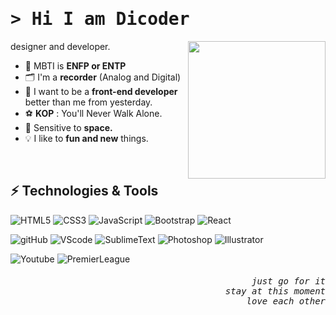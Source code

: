 <!-- 1. Intro  -->
<h1 align="left">
  <samp>&gt; Hi
    <b>I am Dicoder</b>
  </samp>
</h1>


<!-- 2. Memoticon -->
<img src="https://user-images.githubusercontent.com/77371139/173547596-8d609ab9-be91-4b60-9fe6-0800d878af36.png" align="right" height="220" />


<!-- 3. Title -->
designer and developer.


<!-- 4. Sub -->
- 🤡 MBTI is <strong>ENFP or ENTP</strong>
- 🗂 I'm a <strong>recorder</strong> (Analog and Digital)
- 🌱 I want to be a <strong>front-end developer</strong> better than me from yesterday.
- ⚽️ <strong>KOP</strong> : You'll Never Walk Alone.
- 🌳 Sensitive to <strong>space.</strong>
- 💡 I like to <strong>fun and new</strong> things.
<br/>


<!-- 5. Tool -->
## ⚡ Technologies & Tools

![HTML5](https://img.shields.io/badge/-HTML5-E34F26?style=flat-square&logo=html5&logoColor=white)
![CSS3](https://img.shields.io/badge/-CSS3-1572B6?style=flat-square&logo=css3&logoColor=white)
![JavaScript](https://img.shields.io/badge/-JavaScript-F7DF1E?style=flat-square&logo=javascript&logoColor=white)
![Bootstrap](https://img.shields.io/badge/-Bootstrap-7952B3?style=flat-square&logo=Bootstrap&logoColor=white)
![React](https://img.shields.io/badge/-React-61DAFB?style=flat-square&logo=React&logoColor=white)

![gitHub](https://img.shields.io/badge/-gitHub-181717?style=flat-square&logo=gitHub&logoColor=white)
![VScode](https://img.shields.io/badge/-VScode-5C2D91?style=flat-square&logo=visual%20studio%20code&logoColor=white)
![SublimeText](https://img.shields.io/badge/-SublimeText-FF9800?style=flat-square&logo=SublimeText&logoColor=white)
![Photoshop](https://img.shields.io/badge/-Photoshop-31A8FF?style=flat-square&logo=Adobe%20Photoshop&logoColor=white)
![Illustrator](https://img.shields.io/badge/-Illustrator-FF9A00?style=flat-square&logo=Adobe%20Illustrator&logoColor=white)


![Youtube](https://img.shields.io/badge/-Youtube-FF0000?style=flat-square&logo=Youtube&logoColor=white)
![PremierLeague](https://img.shields.io/badge/-PremierLeague-360D3A?style=flat-square&logo=PremierLeague&logoColor=white)



<!-- 6. Outro  -->
<h6 align="right">
  <samp>just go for it</samp><br/>
  <samp>stay at this moment</samp><br/>
  <samp>love each other</samp>
</h6>
